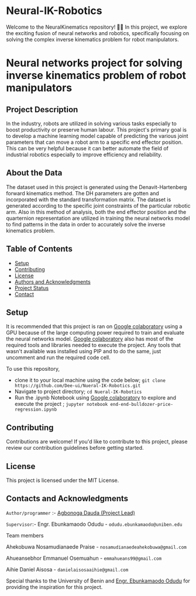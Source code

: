 # Neural-IK-Robotics
Welcome to the NeuralKinematics repository! 🤖🧠  In this project, we explore the exciting fusion of neural networks and robotics, specifically focusing on solving the complex inverse kinematics problem for robot manipulators. 

# Neural networks project for solving inverse kinematics problem of robot manipulators

## Project Description
In the industry, robots are utilized in solving various tasks especially to boost productivity or preserve human labour. This project's primary goal is to develop a machine learning model capable of predicting the various joint parameters that can move a robot arm to a specific end effector position. This can be very helpful because it can better automate the field of industrial robotics especially to improve efficiency and reliability.

## About the Data
The dataset used in this project is generated using the Denavit-Hartenberg forward kinematics method. The DH parameters are gotten and incorporated with the standard transformation matrix. The dataset is generated according to the specific joint constraints of the particular robotic arm. Also in this method of analysis, both the end effector position and the quarternion representation are utilized in training the neural networks model to find patterns in the data in order to accurately solve the inverse kinematics problem.

## Table of Contents
- [Setup](#setup)
- [Contributing](#contributing)
- [License](#license)
- [Authors and Acknowledgments](#authors-and-acknowledgments)
- [Project Status](#project-status)
- [Contact](#contact)

## Setup
It is recommended that this project is ran on [Google colaboratory](colab.research.google.com) using a GPU because of the large computing power required to train and evaluate the neural networks model. [Google colaboratory](colab.research.google.com) also has most of the required tools and libraries needed to execute the project. Any tools that wasn't available was installed using PIP and to do the same, just uncomment and run the required code cell.

To use this repository,
- clone it to your local machine using the code below;
  ```git clone https://github.com/Dee-ui/Nueral-IK-Robotics.git```
- Navigate to project directory;
    ```cd Nueral-IK-Robotics```
- Run the .ipynb Notebook using [Google colaboratory](colab.research.google.com) to explore and execute the project ;
    ```jupyter notebook end-end-bulldozer-price-regression.ipynb```


## Contributing
Contributions are welcome! If you'd like to contribute to this project, please review our contribution guidelines before getting started.

## License
This project is licensed under the MIT License.

## Contacts and Acknowledgments
`Author/programmer` :- [Agbonoga Dauda (Project Lead)](daudaagbonoga@gmail.com)

`Supervisor`:- Engr. Ebunkamaodo Odudu - ```odudu.ebunkamaodo@uniben.edu```

Team members

Ahekobuwa Nosamudianaede Praise 	- ```nosamudianaedeahekobuwa@gmail.com```

Ahueansebhor Emmanuel Osemuahun		- ```emmahueans99@gmail.com```

Aihie Daniel Aisosa	- ```danielaisosaaihie@gmail.com```


Special thanks to the University of Benin and [Engr. Ebunkamaodo Odudu](odudu.ebunkamaodo@uniben.edu)  for providing the inspiration for this project.

